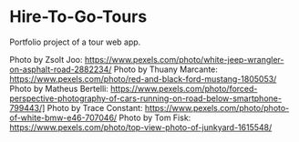 # Hire-To-Go-Tours
Portfolio project of a tour web app. 



Photo by Zsolt Joo: https://www.pexels.com/photo/white-jeep-wrangler-on-asphalt-road-2882234/
Photo by Thuany Marcante: https://www.pexels.com/photo/red-and-black-ford-mustang-1805053/
Photo by Matheus Bertelli: https://www.pexels.com/photo/forced-perspective-photography-of-cars-running-on-road-below-smartphone-799443/]
Photo by Trace Constant: https://www.pexels.com/photo/photo-of-white-bmw-e46-707046/
Photo by Tom Fisk: https://www.pexels.com/photo/top-view-photo-of-junkyard-1615548/
